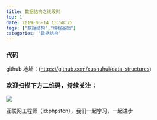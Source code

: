 ```yaml
---
title: 数据结构之线段树
top: 1
date: 2019-06-14 15:58:25
tags: ["数据结构","编程基础"]
categories: "数据结构"
---
```


### 代码

github 地址：(https://github.com/xushuhui/data-structures)

### 欢迎扫描下方二维码，持续关注：
![](https://ww1.sinaimg.cn/large/a616b9a4gy1g4xzv954a4j20760763yo.jpg)

互联网工程师（id:phpstcn），我们一起学习，一起进步